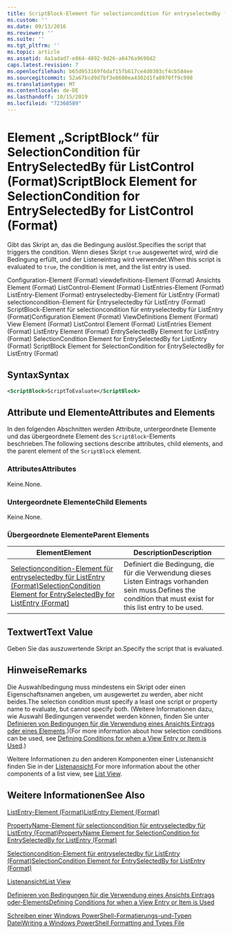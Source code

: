 ```yaml
---
title: ScriptBlock-Element für selectioncondition für entryselectedby für ListControl (Format) | Microsoft-Dokumentation
ms.custom: ''
ms.date: 09/13/2016
ms.reviewer: ''
ms.suite: ''
ms.tgt_pltfrm: ''
ms.topic: article
ms.assetid: 4a1adad7-e864-4892-9d26-a6476a9698d2
caps.latest.revision: 7
ms.openlocfilehash: b65d953169f6daf15fb617ce4d0303cf4cb584ee
ms.sourcegitcommit: 52a67bcd9d7bf3e8600ea4302d1fa8970ff9c998
ms.translationtype: MT
ms.contentlocale: de-DE
ms.lasthandoff: 10/15/2019
ms.locfileid: "72368589"
---
```

# <a name="scriptblock-element-for-selectioncondition-for-entryselectedby-for-listcontrol-format"></a><span data-ttu-id="fbab5-102">Element „ScriptBlock“ für SelectionCondition für EntrySelectedBy für ListControl (Format)</span><span class="sxs-lookup"><span data-stu-id="fbab5-102">ScriptBlock Element for SelectionCondition for EntrySelectedBy for ListControl (Format)</span></span>

<span data-ttu-id="fbab5-103">Gibt das Skript an, das die Bedingung auslöst.</span><span class="sxs-lookup"><span data-stu-id="fbab5-103">Specifies the script that triggers the condition.</span></span> <span data-ttu-id="fbab5-104">Wenn dieses Skript `true` ausgewertet wird, wird die Bedingung erfüllt, und der Listeneintrag wird verwendet.</span><span class="sxs-lookup"><span data-stu-id="fbab5-104">When this script is evaluated to `true`, the condition is met, and the list entry is used.</span></span>

<span data-ttu-id="fbab5-105">Configuration-Element (Format) viewdefinitions-Element (Format) Ansichts Element (Format) ListControl-Element (Format) ListEntries-Element (Format) ListEntry-Element (Format) entryselectedby-Element für ListEntry (Format) selectioncondition-Element für Entryselectedby für ListEntry (Format) ScriptBlock-Element für selectioncondition für entryselectedby für ListEntry (Format)</span><span class="sxs-lookup"><span data-stu-id="fbab5-105">Configuration Element (Format) ViewDefinitions Element (Format) View Element (Format) ListControl Element (Format) ListEntries Element (Format) ListEntry Element (Format) EntrySelectedBy Element for ListEntry (Format) SelectionCondition Element for EntrySelectedBy for ListEntry (Format) ScriptBlock Element for SelectionCondition for EntrySelectedBy for ListEntry (Format)</span></span>

## <a name="syntax"></a><span data-ttu-id="fbab5-106">Syntax</span><span class="sxs-lookup"><span data-stu-id="fbab5-106">Syntax</span></span>

```xml
<ScriptBlock>ScriptToEvaluate</ScriptBlock>
```

## <a name="attributes-and-elements"></a><span data-ttu-id="fbab5-107">Attribute und Elemente</span><span class="sxs-lookup"><span data-stu-id="fbab5-107">Attributes and Elements</span></span>

<span data-ttu-id="fbab5-108">In den folgenden Abschnitten werden Attribute, untergeordnete Elemente und das übergeordnete Element des `ScriptBlock`-Elements beschrieben.</span><span class="sxs-lookup"><span data-stu-id="fbab5-108">The following sections describe attributes, child elements, and the parent element of the `ScriptBlock` element.</span></span>

### <a name="attributes"></a><span data-ttu-id="fbab5-109">Attributes</span><span class="sxs-lookup"><span data-stu-id="fbab5-109">Attributes</span></span>

<span data-ttu-id="fbab5-110">Keine.</span><span class="sxs-lookup"><span data-stu-id="fbab5-110">None.</span></span>

### <a name="child-elements"></a><span data-ttu-id="fbab5-111">Untergeordnete Elemente</span><span class="sxs-lookup"><span data-stu-id="fbab5-111">Child Elements</span></span>

<span data-ttu-id="fbab5-112">Keine.</span><span class="sxs-lookup"><span data-stu-id="fbab5-112">None.</span></span>

### <a name="parent-elements"></a><span data-ttu-id="fbab5-113">Übergeordnete Elemente</span><span class="sxs-lookup"><span data-stu-id="fbab5-113">Parent Elements</span></span>

|<span data-ttu-id="fbab5-114">Element</span><span class="sxs-lookup"><span data-stu-id="fbab5-114">Element</span></span>|<span data-ttu-id="fbab5-115">Description</span><span class="sxs-lookup"><span data-stu-id="fbab5-115">Description</span></span>|
|-------------|-----------------|
|[<span data-ttu-id="fbab5-116">Selectioncondition-Element für entryselectedby für ListEntry (Format)</span><span class="sxs-lookup"><span data-stu-id="fbab5-116">SelectionCondition Element for EntrySelectedBy for ListEntry (Format)</span></span>](./selectioncondition-element-for-entryselectedby-for-listcontrol-format.md)|<span data-ttu-id="fbab5-117">Definiert die Bedingung, die für die Verwendung dieses Listen Eintrags vorhanden sein muss.</span><span class="sxs-lookup"><span data-stu-id="fbab5-117">Defines the condition that must exist for this list entry to be used.</span></span>|

## <a name="text-value"></a><span data-ttu-id="fbab5-118">Textwert</span><span class="sxs-lookup"><span data-stu-id="fbab5-118">Text Value</span></span>

<span data-ttu-id="fbab5-119">Geben Sie das auszuwertende Skript an.</span><span class="sxs-lookup"><span data-stu-id="fbab5-119">Specify the script that is evaluated.</span></span>

## <a name="remarks"></a><span data-ttu-id="fbab5-120">Hinweise</span><span class="sxs-lookup"><span data-stu-id="fbab5-120">Remarks</span></span>

<span data-ttu-id="fbab5-121">Die Auswahlbedingung muss mindestens ein Skript oder einen Eigenschaftsnamen angeben, um ausgewertet zu werden, aber nicht beides.</span><span class="sxs-lookup"><span data-stu-id="fbab5-121">The selection condition must specify a least one script or property name to evaluate, but cannot specify both.</span></span> <span data-ttu-id="fbab5-122">(Weitere Informationen dazu, wie Auswahl Bedingungen verwendet werden können, finden Sie unter [Definieren von Bedingungen für die Verwendung eines Ansichts Eintrags oder eines Elements](./defining-conditions-for-displaying-data.md).)</span><span class="sxs-lookup"><span data-stu-id="fbab5-122">(For more information about how selection conditions can be used, see [Defining Conditions for when a View Entry or Item is Used](./defining-conditions-for-displaying-data.md).)</span></span>

<span data-ttu-id="fbab5-123">Weitere Informationen zu den anderen Komponenten einer Listenansicht finden Sie in der [Listenansicht](./creating-a-list-view.md).</span><span class="sxs-lookup"><span data-stu-id="fbab5-123">For more information about the other components of a list view, see [List View](./creating-a-list-view.md).</span></span>

## <a name="see-also"></a><span data-ttu-id="fbab5-124">Weitere Informationen</span><span class="sxs-lookup"><span data-stu-id="fbab5-124">See Also</span></span>

[<span data-ttu-id="fbab5-125">ListEntry-Element (Format)</span><span class="sxs-lookup"><span data-stu-id="fbab5-125">ListEntry Element (Format)</span></span>](./listentry-element-for-listcontrol-format.md)

[<span data-ttu-id="fbab5-126">PropertyName-Element für selectioncondition für entryselectedby für ListEntry (Format)</span><span class="sxs-lookup"><span data-stu-id="fbab5-126">PropertyName Element for SelectionCondition for EntrySelectedBy for ListEntry (Format)</span></span>](./propertyname-element-for-selectioncondition-for-entryselectedby-for-listcontrol-format.md)

[<span data-ttu-id="fbab5-127">Selectioncondition-Element für entryselectedby für ListEntry (Format)</span><span class="sxs-lookup"><span data-stu-id="fbab5-127">SelectionCondition Element for EntrySelectedBy for ListEntry (Format)</span></span>](./selectioncondition-element-for-entryselectedby-for-listcontrol-format.md)

[<span data-ttu-id="fbab5-128">Listenansicht</span><span class="sxs-lookup"><span data-stu-id="fbab5-128">List View</span></span>](./creating-a-list-view.md)

[<span data-ttu-id="fbab5-129">Definieren von Bedingungen für die Verwendung eines Ansichts Eintrags oder-Elements</span><span class="sxs-lookup"><span data-stu-id="fbab5-129">Defining Conditions for when a View Entry or Item is Used</span></span>](./defining-conditions-for-displaying-data.md)

[<span data-ttu-id="fbab5-130">Schreiben einer Windows PowerShell-Formatierungs-und-Typen Datei</span><span class="sxs-lookup"><span data-stu-id="fbab5-130">Writing a Windows PowerShell Formatting and Types File</span></span>](./writing-a-powershell-formatting-file.md)
